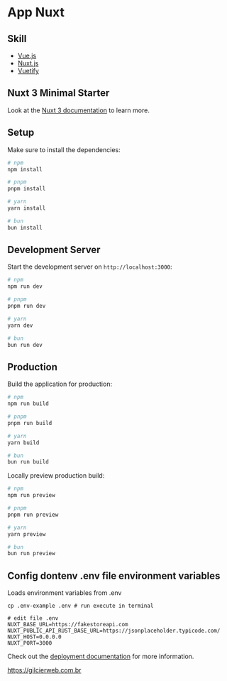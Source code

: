 # App Nuxt

## Skill
- [Vue.js](https://vuejs.org/)
- [Nuxt.js](https://nuxt.com/)
- [Vuetify](https://vuetifyjs.com/)

## Nuxt 3 Minimal Starter

Look at the [Nuxt 3 documentation](https://nuxt.com/docs/getting-started/introduction) to learn more.

## Setup

Make sure to install the dependencies:

```bash
# npm
npm install

# pnpm
pnpm install

# yarn
yarn install

# bun
bun install
```

## Development Server

Start the development server on `http://localhost:3000`:

```bash
# npm
npm run dev

# pnpm
pnpm run dev

# yarn
yarn dev

# bun
bun run dev
```

## Production

Build the application for production:

```bash
# npm
npm run build

# pnpm
pnpm run build

# yarn
yarn build

# bun
bun run build
```

Locally preview production build:

```bash
# npm
npm run preview

# pnpm
pnpm run preview

# yarn
yarn preview

# bun
bun run preview
```
## Config dontenv .env file environment variables
Loads environment variables from .env

```shell
cp .env-example .env # run execute in terminal

# edit file .env
NUXT_BASE_URL=https://fakestoreapi.com
NUXT_PUBLIC_API_RUST_BASE_URL=https://jsonplaceholder.typicode.com/
NUXT_HOST=0.0.0.0
NUXT_PORT=3000

```

Check out the [deployment documentation](https://nuxt.com/docs/getting-started/deployment) for more information.

https://gilcierweb.com.br